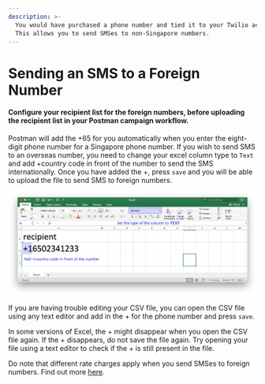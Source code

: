 ```yaml
---
description: >-
  You would have purchased a phone number and tied it to your Twilio account.
  This allows you to send SMSes to non-Singapore numbers.
---
```


# Sending an SMS to a Foreign Number

#### Configure your recipient list for the foreign numbers, before uploading the recipient list in your Postman campaign workflow.

Postman will add the +65 for you automatically when you enter the eight-digit phone number for a Singapore phone number. If you wish to send SMS to an overseas number, you need to change your excel column type to `Text` and add +country code in front of the number to send the SMS internationally. Once you have added the +, press `save` and you will be able to upload the file to send SMS to foreign numbers.

![](../../.gitbook/assets/postman-foreign-number.png)

If you are having trouble editing your CSV file, you can open the CSV file using any text editor and add in the + for the phone number and press `save`.

In some versions of Excel, the + might disappear when you open the CSV file again. If the + disappears, do not save the file again. Try opening your file using a text editor to check if the + is still present in the file.

Do note that different rate charges apply when you send SMSes to foreign numbers. Find out more [here](https://www.twilio.com/en-us/sms/pricing/us).
